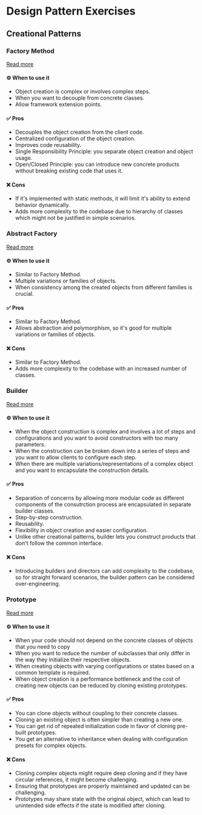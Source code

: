 # Design Pattern Exercises

## Creational Patterns

### Factory Method
[Read more](https://refactoring.guru/design-patterns/factory-method)

#### ⚙️ When to use it
- Object creation is complex or involves complex steps.
- When you want to decouple from concrete classes.
- Allow framework extension points.

#### ✅ Pros
- Decouples the object creation from the client code.
- Centralized configuration of the object creation.
- Improves code reusability.
- Single Responsibility Principle: you separate object creation and object usage.
- Open/Closed Principle: you can introduce new concrete products without breaking existing code that uses it.

#### ❌ Cons
- If it's implemented with static methods, it will limit it's ability to extend behavior dynamically.
- Adds more complexity to the codebase due to hierarchy of classes which might not be justified in simple scenarios.


### Abstract Factory
[Read more](https://refactoring.guru/design-patterns/abstract-factory)

#### ⚙️ When to use it
- Similar to Factory Method.
- Multiple variations or families of objects.
- When consistency among the created objects from different families is crucial.

#### ✅ Pros
- Similar to Factory Method.
- Allows abstraction and polymorphism, so it's good for multiple variations or families of objects.

#### ❌ Cons
- Similar to Factory Method.
- Adds more complexity to the codebase with an increased number of classes.


### Builder
[Read more](https://refactoring.guru/design-patterns/builder)

#### ⚙️ When to use it
- When the object construction is complex and involves a lot of steps and configurations and you want to avoid constructors with too many parameters.
- When the construction can be broken down into a series of steps and you want to allow clients to configure each step.
- When there are multiple variations/representations of a complex object and you want to encapsulate the construction details.

#### ✅ Pros
- Separation of concerns by allowing more modular code as different components of the consutrction process are encapsulated in separate builder classes.
- Step-by-step construction.
- Reusability.
- Flexibility in object creation and easier configuration.
- Unlike other creational patterns, builder lets you construct products that don't follow the common interface.

#### ❌ Cons
- Introducing builders and directors can add complexity to the codebase, so for straight forward scenarios, the builder pattern can be considered over-engineering.


### Prototype
[Read more](https://refactoring.guru/design-patterns/prototype)

#### ⚙️ When to use it
- When your code should not depend on the concrete classes of objects that you need to copy
- When you want to reduce the number of subclasses that only differ in the way they initialize their respective objects.
- When creating objects with varying configurations or states based on a common template is required.
- When object creation is a performance bottleneck and the cost of creating new objects can be reduced by cloning existing prototypes.

#### ✅ Pros
- You can clone objects without coupling to their concrete classes.
- Cloning an existing object is often simpler than creating a new one.
- You can get rid of repeated initialization code in favor of cloning pre-built prototypes.
- You get an alternative to inheritance when dealing with configuration presets for complex objects.

#### ❌ Cons
- Cloning complex objects might require deep cloning and if they have circular references, it might become challenging.
- Ensuring that prototypes are properly maintained and updated can be challenging.
- Prototypes may share state with the original object, which can lead to unintended side effects if the state is modified after cloning.
